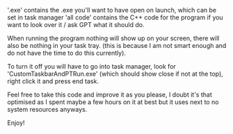 '.exe' contains the .exe you'll want to have open on launch, which can be set in task manager
'all code' contains the C++ code for the program if you want to look over it / ask GPT what it should do.

When running the program nothing will show up on your screen, there will also be nothing in your task tray. (this is because I am not smart enough and do not have the time to do this currently).

To turn it off you will have to go into task manager, look for 'CustomTaskbarAndPTRun.exe' (which should show close if not at the top), right click it and press end task.

Feel free to take this code and improve it as you please, I doubt it's that optimised as I spent maybe a few hours on it at best but it uses next to no system resources anyways.

Enjoy!
